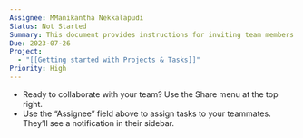 ```yaml
---
Assignee: MManikantha Nekkalapudi
Status: Not Started
Summary: This document provides instructions for inviting team members to collaborate on a task. Use the Share menu to invite team members and assign tasks using the "Assignee" field. Team members will receive a notification in their sidebar.
Due: 2023-07-26
Project:
  - "[[Getting started with Projects & Tasks]]"
Priority: High
---
```

- Ready to collaborate with your team? Use the Share menu at the top right.
- Use the “Assignee” field above to assign tasks to your teammates. They’ll see a notification in their sidebar.